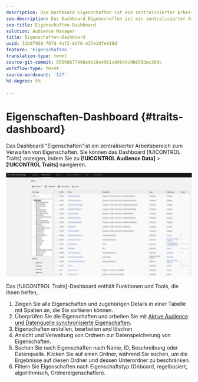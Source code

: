 ```yaml
---
description: Das Dashboard Eigenschaften ist ein zentralisierter Arbeitsbereich zum Verwalten von Eigenschaften.
seo-description: Das Dashboard Eigenschaften ist ein zentralisierter Arbeitsbereich zum Verwalten von Eigenschaften.
seo-title: Eigenschaften-Dashboard
solution: Audience Manager
title: Eigenschaften-Dashboard
uuid: 31b8f958-f67d-4af2-8d78-e37e2dfe810d
feature: 'Eigenschaften '
translation-type: tm+mt
source-git-commit: 65598677498ede26e4961cd4849c9b655dac38dc
workflow-type: tm+mt
source-wordcount: '127'
ht-degree: 5%

---
```



# Eigenschaften-Dashboard {#traits-dashboard}

Das Dashboard &quot;Eigenschaften&quot;ist ein zentralisierter Arbeitsbereich zum Verwalten von Eigenschaften. Sie können das Dashboard [!UICONTROL Traits] anzeigen, indem Sie zu **[!UICONTROL Audience Data]** > **[!UICONTROL Traits]** navigieren.

![](assets/traits-dashboard.png)

<!-- c_tb_dashboard.xml -->

Das [!UICONTROL Traits]-Dashboard enthält Funktionen und Tools, die Ihnen helfen,

1. Zeigen Sie alle Eigenschaften und zugehörigen Details in einer Tabelle mit Spalten an, die Sie sortieren können.
2. Überprüfen Sie die Eigenschaften und arbeiten Sie mit [Aktive Audience und Datenquelle synchronisierte Eigenschaften](../../features/traits/client-activity-synced-audience-traits.md).
3. Eigenschaften erstellen, bearbeiten und löschen
4. Ansicht und Verwaltung von Ordnern zur Datenspeicherung von Eigenschaften.
5. Suchen Sie nach Eigenschaften nach Name, ID, Beschreibung oder Datenquelle. Klicken Sie auf einen Ordner, während Sie suchen, um die Ergebnisse auf diesen Ordner und dessen Unterordner zu beschränken.
6. Filtern Sie Eigenschaften nach Eigenschaftstyp (Onboard, regelbasiert, algorithmisch, Ordnereigenschaften).
